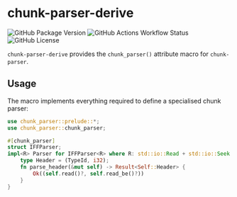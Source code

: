 # chunk-parser-derive

![GitHub Package Version](https://img.shields.io/badge/dynamic/toml?url=https%3A%2F%2Fraw.githubusercontent.com%2FStealthOfKing%2Frust-chunk-parser-derive%2Frefs%2Fheads%2Fmaster%2FCargo.toml&query=%24.package.version&prefix=v&label=Rust)
![GitHub Actions Workflow Status](https://img.shields.io/github/actions/workflow/status/StealthOfKing/rust-chunk-parser-derive/rust.yml)
![GitHub License](https://img.shields.io/github/license/StealthOfKing/rust-chunk-parser-derive)

`chunk-parser-derive` provides the `chunk_parser()` attribute macro for `chunk-parser`.

## Usage

The macro implements everything required to define a specialised chunk parser:

```rust
use chunk_parser::prelude::*;
use chunk_parser::chunk_parser;

#[chunk_parser]
struct IFFParser;
impl<R> Parser for IFFParser<R> where R: std::io::Read + std::io::Seek {
    type Header = (TypeId, i32);
    fn parse_header(&mut self) -> Result<Self::Header> {
        Ok((self.read()?, self.read_be()?))
    }
}
```
